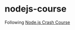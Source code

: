 # nodejs-course

Following [Node.js Crash Course](https://www.youtube.com/watch?v=32M1al-Y6Ag&t=2821s)
